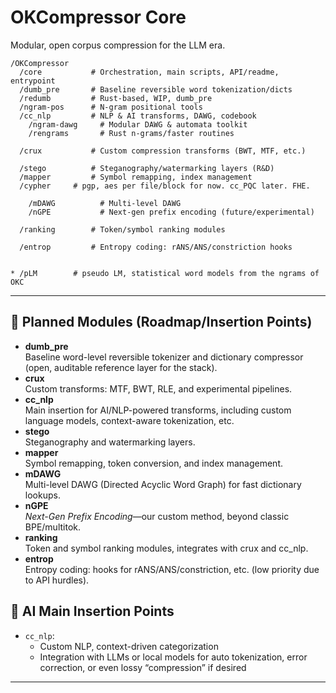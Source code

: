 # OKCompressor Core

Modular, open corpus compression for the LLM era.


	/OKCompressor
	  /core           # Orchestration, main scripts, API/readme, entrypoint
	  /dumb_pre       # Baseline reversible word tokenization/dicts
	  /redumb         # Rust-based, WIP, dumb_pre
	  /ngram-pos      # N-gram positional tools
	  /cc_nlp         # NLP & AI transforms, DAWG, codebook
		/ngram-dawg     # Modular DAWG & automata toolkit
		/rengrams       # Rust n-grams/faster routines
	
	  /crux           # Custom compression transforms (BWT, MTF, etc.)
	
	  /stego          # Steganography/watermarking layers (R&D)
	  /mapper         # Symbol remapping, index management
	  /cypher	  # pgp, aes per file/block for now. cc_PQC later. FHE.
	
		/mDAWG          # Multi-level DAWG
		/nGPE           # Next-gen prefix encoding (future/experimental)
	
	  /ranking        # Token/symbol ranking modules
	
	  /entrop         # Entropy coding: rANS/ANS/constriction hooks
	
	
	* /pLM 		  # pseudo LM, statistical word models from the ngrams of OKC


---


## 🔧 Planned Modules (Roadmap/Insertion Points)

- **dumb_pre**  
  Baseline word-level reversible tokenizer and dictionary compressor (open, auditable reference layer for the stack).
- **crux**  
  Custom transforms: MTF, BWT, RLE, and experimental pipelines.
- **cc_nlp**  
  Main insertion for AI/NLP-powered transforms, including custom language models, context-aware tokenization, etc.
- **stego**  
  Steganography and watermarking layers.
- **mapper**  
  Symbol remapping, token conversion, and index management.
- **mDAWG**  
  Multi-level DAWG (Directed Acyclic Word Graph) for fast dictionary lookups.
- **nGPE**  
  *Next-Gen Prefix Encoding*—our custom method, beyond classic BPE/multitok.
- **ranking**  
  Token and symbol ranking modules, integrates with crux and cc_nlp.
- **entrop**  
  Entropy coding: hooks for rANS/ANS/constriction, etc. (low priority due to API hurdles).

## 🤖 **AI Main Insertion Points**

- `cc_nlp`:  
  - Custom NLP, context-driven categorization
  - Integration with LLMs or local models for auto tokenization, error correction, or even lossy “compression” if desired


---





